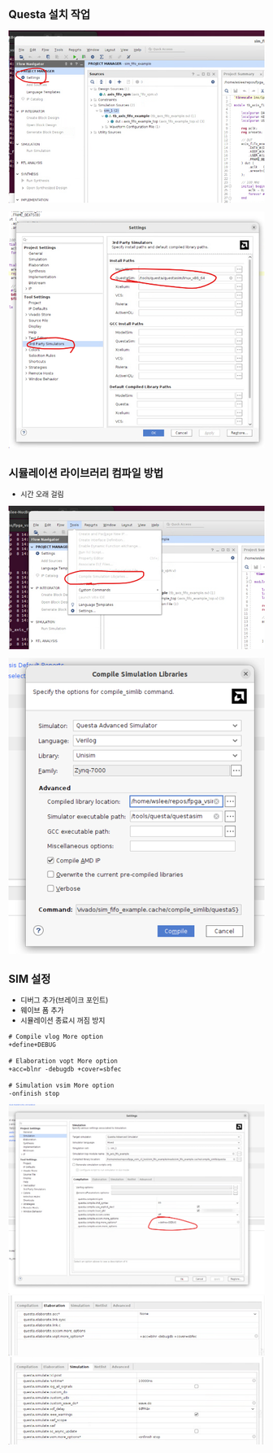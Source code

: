
## Questa 설치 작업

![alt text](enter_setting.png)

![alt text](path_setting.png)

## 시뮬레이션 라이브러리 컴파일 방법

- 시간 오래 걸림

![alt text](compile_sim_menu.png)

![alt text](compile_sim_library.png)


## SIM 설정
- 디버그 추가(브레이크 포인트)
- 웨이브 폼 추가
- 시뮬레이션 종료시 꺼짐 방지


```
# Compile vlog More option
+define+DEBUG

# Elaboration vopt More option
+acc=blnr -debugdb +cover=sbfec

# Simulation vsim More option
-onfinish stop
```

![alt text](sim_compile_option.png)
![alt text](sim_option_elabortion.png)
![alt text](sim_option_sim.png)